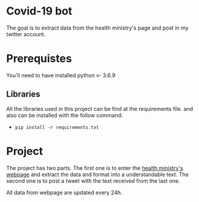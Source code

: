 # Covid-19 bot

The goal is to extract data from the health ministry's page and post in my twitter account.

# Prerequistes

You'll need to have installed python v- 3.6.9

## Libraries
All the libraries used in this project can be find at the requirements file. and also can be installed with the follow command:
- `pip install -r requirements.txt`

# Project

The project has two parts. The first one is to enter the [health ministry's webpage](https://covid.saude.gov.br/) and extract the data and format into a understandable text. The second one is to post a tweet with the text received from the last one.

All data from webpage are updated every 24h.


